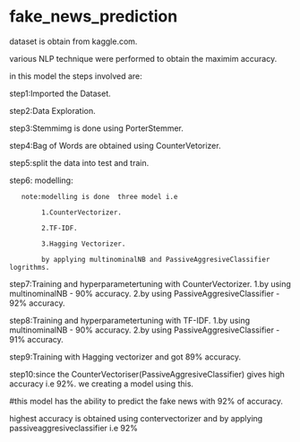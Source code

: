 # fake_news_prediction
dataset is obtain from kaggle.com.

various NLP technique were performed to obtain the maximim accuracy.

in this model the steps involved are:

   step1:Imported the Dataset.

   step2:Data Exploration.

   step3:Stemmimg is done using PorterStemmer.

   step4:Bag of Words are obtained using CounterVetorizer.

   step5:split the data into test and train.

   step6: modelling: 

       note:modelling is done  three model i.e
       
            1.CounterVectorizer. 
            
            2.TF-IDF.
            
            3.Hagging Vectorizer.
            
            by applying multinominalNB and PassiveAggresiveClassifier logrithms.
     
  step7:Training and hyperparametertuning with CounterVectorizer.
     1.by using multinominalNB - 90% accuracy.
     2.by using PassiveAggresiveClassifier - 92% accuracy.
     
  step8:Training and hyperparametertuning with TF-IDF.
     1.by using multinominalNB - 90% accuracy.
     2.by using PassiveAggresiveClassifier - 91% accuracy.
     
  step9:Training with Hagging vectorizer and got 89% accuracy.

  step10:since the CounterVectoriser(PassiveAggresiveClassifier) gives high accuracy i.e 92%. we creating a model using this.

#this model has the ability to predict the fake news with 92% of accuracy.










highest accuracy is obtained using contervectorizer and by applying passiveaggresiveclassifier  i.e 92%
